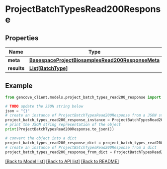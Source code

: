 # ProjectBatchTypesRead200Response


## Properties

Name | Type | Description | Notes
------------ | ------------- | ------------- | -------------
**meta** | [**BasespaceProjectBiosamplesRead200ResponseMeta**](BasespaceProjectBiosamplesRead200ResponseMeta.md) |  | [optional]
**results** | [**List[BatchType]**](BatchType.md) |  |

## Example

```python
from gencove_client.models.project_batch_types_read200_response import ProjectBatchTypesRead200Response

# TODO update the JSON string below
json = "{}"
# create an instance of ProjectBatchTypesRead200Response from a JSON string
project_batch_types_read200_response_instance = ProjectBatchTypesRead200Response.from_json(json)
# print the JSON string representation of the object
print(ProjectBatchTypesRead200Response.to_json())

# convert the object into a dict
project_batch_types_read200_response_dict = project_batch_types_read200_response_instance.to_dict()
# create an instance of ProjectBatchTypesRead200Response from a dict
project_batch_types_read200_response_from_dict = ProjectBatchTypesRead200Response.from_dict(project_batch_types_read200_response_dict)
```
[[Back to Model list]](../README.md#documentation-for-models) [[Back to API list]](../README.md#documentation-for-api-endpoints) [[Back to README]](../README.md)
